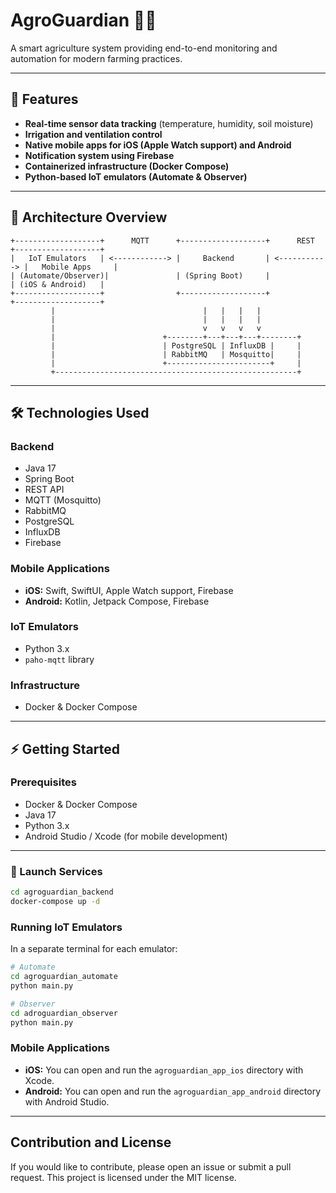 # AgroGuardian 🌱🚀

A smart agriculture system providing end-to-end monitoring and automation for modern farming practices.

---

## 🚀 Features

- **Real-time sensor data tracking** (temperature, humidity, soil moisture)
- **Irrigation and ventilation control**
- **Native mobile apps for iOS (Apple Watch support) and Android**
- **Notification system using Firebase**
- **Containerized infrastructure (Docker Compose)**
- **Python-based IoT emulators (Automate & Observer)**

---

## 🧭 Architecture Overview


```
+-------------------+      MQTT      +-------------------+      REST      +-------------------+
|   IoT Emulators   | <------------> |     Backend       | <-----------> |   Mobile Apps     |
| (Automate/Observer)|               | (Spring Boot)     |               | (iOS & Android)   |
+-------------------+                +-------------------+               +-------------------+
         |                                 |   |   |   |
         |                                 |   |   |   |
         |                                 v   v   v   v
         |                        +--------+---+---+---+--------+
         |                        | PostgreSQL | InfluxDB |     |
         |                        | RabbitMQ   | Mosquitto|     |
         |                        +-----------------------+     |
         +------------------------------------------------------+
```

---


## 🛠 Technologies Used

### Backend
- Java 17
- Spring Boot
- REST API
- MQTT (Mosquitto)
- RabbitMQ
- PostgreSQL
- InfluxDB
- Firebase

### Mobile Applications
- **iOS:** Swift, SwiftUI, Apple Watch support, Firebase
- **Android:** Kotlin, Jetpack Compose, Firebase

### IoT Emulators
- Python 3.x
- `paho-mqtt` library

### Infrastructure
- Docker & Docker Compose

---

## ⚡️ Getting Started

### Prerequisites

- Docker & Docker Compose
- Java 17
- Python 3.x
- Android Studio / Xcode (for mobile development)

---

### 🔧 Launch Services


```bash
cd agroguardian_backend
docker-compose up -d
```

### Running IoT Emulators

In a separate terminal for each emulator:

```bash
# Automate
cd agroguardian_automate
python main.py

# Observer
cd adroguardian_observer
python main.py
```

### Mobile Applications

- **iOS:** You can open and run the `agroguardian_app_ios` directory with Xcode.
- **Android:** You can open and run the `agroguardian_app_android` directory with Android Studio.

---

## Contribution and License

If you would like to contribute, please open an issue or submit a pull request.
This project is licensed under the MIT license.
